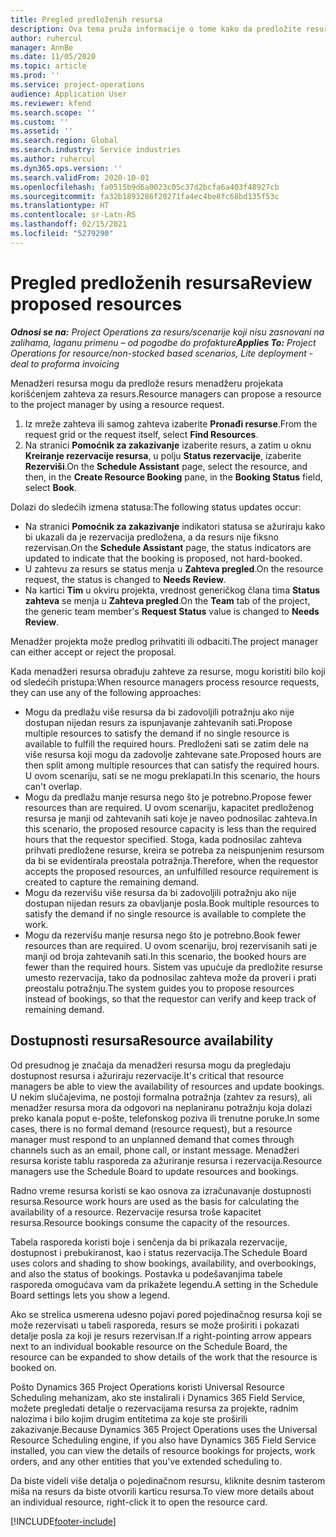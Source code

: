 ```yaml
---
title: Pregled predloženih resursa
description: Ova tema pruža informacije o tome kako da predložite resurse za projekte.
author: ruhercul
manager: AnnBe
ms.date: 11/05/2020
ms.topic: article
ms.prod: ''
ms.service: project-operations
audience: Application User
ms.reviewer: kfend
ms.search.scope: ''
ms.custom: ''
ms.assetid: ''
ms.search.region: Global
ms.search.industry: Service industries
ms.author: ruhercul
ms.dyn365.ops.version: ''
ms.search.validFrom: 2020-10-01
ms.openlocfilehash: fa0515b9d6a0023c05c37d2bcfa6a403f48927cb
ms.sourcegitcommit: fa32b1893286f20271fa4ec4be8fc68bd135f53c
ms.translationtype: HT
ms.contentlocale: sr-Latn-RS
ms.lasthandoff: 02/15/2021
ms.locfileid: "5279290"
---
```

# <a name="review-proposed-resources"></a><span data-ttu-id="4f2df-103">Pregled predloženih resursa</span><span class="sxs-lookup"><span data-stu-id="4f2df-103">Review proposed resources</span></span>

<span data-ttu-id="4f2df-104">_**Odnosi se na:** Project Operations za resurs/scenarije koji nisu zasnovani na zalihama, laganu primenu – od pogodbe do profakture_</span><span class="sxs-lookup"><span data-stu-id="4f2df-104">_**Applies To:** Project Operations for resource/non-stocked based scenarios, Lite deployment - deal to proforma invoicing_</span></span>

<span data-ttu-id="4f2df-105">Menadžeri resursa mogu da predlože resurs menadžeru projekata korišćenjem zahteva za resurs.</span><span class="sxs-lookup"><span data-stu-id="4f2df-105">Resource managers can propose a resource to the project manager by using a resource request.</span></span>

1. <span data-ttu-id="4f2df-106">Iz mreže zahteva ili samog zahteva izaberite **Pronađi resurse**.</span><span class="sxs-lookup"><span data-stu-id="4f2df-106">From the request grid or the request itself, select **Find Resources**.</span></span>
2. <span data-ttu-id="4f2df-107">Na stranici **Pomoćnik za zakazivanje** izaberite resurs, a zatim u oknu **Kreiranje rezervacije resursa**, u polju **Status rezervacije**, izaberite **Rezerviši**.</span><span class="sxs-lookup"><span data-stu-id="4f2df-107">On the **Schedule Assistant** page, select the resource, and then, in the **Create Resource Booking** pane, in the **Booking Status** field, select **Book**.</span></span>

<span data-ttu-id="4f2df-108">Dolazi do sledećih izmena statusa:</span><span class="sxs-lookup"><span data-stu-id="4f2df-108">The following status updates occur:</span></span>

- <span data-ttu-id="4f2df-109">Na stranici **Pomoćnik za zakazivanje** indikatori statusa se ažuriraju kako bi ukazali da je rezervacija predložena, a da resurs nije fiksno rezervisan.</span><span class="sxs-lookup"><span data-stu-id="4f2df-109">On the **Schedule Assistant** page, the status indicators are updated to indicate that the booking is proposed, not hard-booked.</span></span>
- <span data-ttu-id="4f2df-110">U zahtevu za resurs se status menja u **Zahteva pregled**.</span><span class="sxs-lookup"><span data-stu-id="4f2df-110">On the resource request, the status is changed to **Needs Review**.</span></span>
- <span data-ttu-id="4f2df-111">Na kartici **Tim** u okviru projekta, vrednost generičkog člana tima **Status zahteva** se menja u **Zahteva pregled**.</span><span class="sxs-lookup"><span data-stu-id="4f2df-111">On the **Team** tab of the project, the generic team member's **Request Status** value is changed to **Needs Review**.</span></span>

<span data-ttu-id="4f2df-112">Menadžer projekta može predlog prihvatiti ili odbaciti.</span><span class="sxs-lookup"><span data-stu-id="4f2df-112">The project manager can either accept or reject the proposal.</span></span>

<span data-ttu-id="4f2df-113">Kada menadžeri resursa obrađuju zahteve za resurse, mogu koristiti bilo koji od sledećih pristupa:</span><span class="sxs-lookup"><span data-stu-id="4f2df-113">When resource managers process resource requests, they can use any of the following approaches:</span></span>

- <span data-ttu-id="4f2df-114">Mogu da predlažu više resursa da bi zadovoljili potražnju ako nije dostupan nijedan resurs za ispunjavanje zahtevanih sati.</span><span class="sxs-lookup"><span data-stu-id="4f2df-114">Propose multiple resources to satisfy the demand if no single resource is available to fulfill the required hours.</span></span> <span data-ttu-id="4f2df-115">Predloženi sati se zatim dele na više resursa koji mogu da zadovolje zahtevane sate.</span><span class="sxs-lookup"><span data-stu-id="4f2df-115">Proposed hours are then split among multiple resources that can satisfy the required hours.</span></span> <span data-ttu-id="4f2df-116">U ovom scenariju, sati se ne mogu preklapati.</span><span class="sxs-lookup"><span data-stu-id="4f2df-116">In this scenario, the hours can't overlap.</span></span>
- <span data-ttu-id="4f2df-117">Mogu da predlažu manje resursa nego što je potrebno.</span><span class="sxs-lookup"><span data-stu-id="4f2df-117">Propose fewer resources than are required.</span></span> <span data-ttu-id="4f2df-118">U ovom scenariju, kapacitet predloženog resursa je manji od zahtevanih sati koje je naveo podnosilac zahteva.</span><span class="sxs-lookup"><span data-stu-id="4f2df-118">In this scenario, the proposed resource capacity is less than the required hours that the requestor specified.</span></span> <span data-ttu-id="4f2df-119">Stoga, kada podnosilac zahteva prihvati predložene resurse, kreira se potreba za neispunjenim resursom da bi se evidentirala preostala potražnja.</span><span class="sxs-lookup"><span data-stu-id="4f2df-119">Therefore, when the requestor accepts the proposed resources, an unfulfilled resource requirement is created to capture the remaining demand.</span></span>
- <span data-ttu-id="4f2df-120">Mogu da rezervišu više resursa da bi zadovoljili potražnju ako nije dostupan nijedan resurs za obavljanje posla.</span><span class="sxs-lookup"><span data-stu-id="4f2df-120">Book multiple resources to satisfy the demand if no single resource is available to complete the work.</span></span>
- <span data-ttu-id="4f2df-121">Mogu da rezervišu manje resursa nego što je potrebno.</span><span class="sxs-lookup"><span data-stu-id="4f2df-121">Book fewer resources than are required.</span></span> <span data-ttu-id="4f2df-122">U ovom scenariju, broj rezervisanih sati je manji od broja zahtevanih sati.</span><span class="sxs-lookup"><span data-stu-id="4f2df-122">In this scenario, the booked hours are fewer than the required hours.</span></span> <span data-ttu-id="4f2df-123">Sistem vas upućuje da predložite resurse umesto rezervacija, tako da podnosilac zahteva može da proveri i prati preostalu potražnju.</span><span class="sxs-lookup"><span data-stu-id="4f2df-123">The system guides you to propose resources instead of bookings, so that the requestor can verify and keep track of remaining demand.</span></span>

## <a name="resource-availability"></a><span data-ttu-id="4f2df-124">Dostupnosti resursa</span><span class="sxs-lookup"><span data-stu-id="4f2df-124">Resource availability</span></span>

<span data-ttu-id="4f2df-125">Od presudnog je značaja da menadžeri resursa mogu da pregledaju dostupnost resursa i ažuriraju rezervacije.</span><span class="sxs-lookup"><span data-stu-id="4f2df-125">It's critical that resource managers be able to view the availability of resources and update bookings.</span></span> <span data-ttu-id="4f2df-126">U nekim slučajevima, ne postoji formalna potražnja (zahtev za resurs), ali menadžer resursa mora da odgovori na neplaniranu potražnju koja dolazi preko kanala poput e-pošte, telefonskog poziva ili trenutne poruke.</span><span class="sxs-lookup"><span data-stu-id="4f2df-126">In some cases, there is no formal demand (resource request), but a resource manager must respond to an unplanned demand that comes through channels such as an email, phone call, or instant message.</span></span> <span data-ttu-id="4f2df-127">Menadžeri resursa koriste tablu rasporeda za ažuriranje resursa i rezervacija.</span><span class="sxs-lookup"><span data-stu-id="4f2df-127">Resource managers use the Schedule Board to update resources and bookings.</span></span>

<span data-ttu-id="4f2df-128">Radno vreme resursa koristi se kao osnova za izračunavanje dostupnosti resursa.</span><span class="sxs-lookup"><span data-stu-id="4f2df-128">Resource work hours are used as the basis for calculating the availability of a resource.</span></span> <span data-ttu-id="4f2df-129">Rezervacije resursa troše kapacitet resursa.</span><span class="sxs-lookup"><span data-stu-id="4f2df-129">Resource bookings consume the capacity of the resources.</span></span>

<span data-ttu-id="4f2df-130">Tabela rasporeda koristi boje i senčenja da bi prikazala rezervacije, dostupnost i prebukiranost, kao i status rezervacija.</span><span class="sxs-lookup"><span data-stu-id="4f2df-130">The Schedule Board uses colors and shading to show bookings, availability, and overbookings, and also the status of bookings.</span></span> <span data-ttu-id="4f2df-131">Postavka u podešavanjima tabele rasporeda omogućava vam da prikažete legendu.</span><span class="sxs-lookup"><span data-stu-id="4f2df-131">A setting in the Schedule Board settings lets you show a legend.</span></span>

<span data-ttu-id="4f2df-132">Ako se strelica usmerena udesno pojavi pored pojedinačnog resursa koji se može rezervisati u tabeli rasporeda, resurs se može proširiti i pokazati detalje posla za koji je resurs rezervisan.</span><span class="sxs-lookup"><span data-stu-id="4f2df-132">If a right-pointing arrow appears next to an individual bookable resource on the Schedule Board, the resource can be expanded to show details of the work that the resource is booked on.</span></span>

<span data-ttu-id="4f2df-133">Pošto Dynamics 365 Project Operations koristi Universal Resource Scheduling mehanizam, ako ste instalirali i Dynamics 365 Field Service, možete pregledati detalje o rezervacijama resursa za projekte, radnim nalozima i bilo kojim drugim entitetima za koje ste proširili zakazivanje.</span><span class="sxs-lookup"><span data-stu-id="4f2df-133">Because Dynamics 365 Project Operations uses the Universal Resource Scheduling engine, if you also have Dynamics 365 Field Service installed, you can view the details of resource bookings for projects, work orders, and any other entities that you've extended scheduling to.</span></span>

<span data-ttu-id="4f2df-134">Da biste videli više detalja o pojedinačnom resursu, kliknite desnim tasterom miša na resurs da biste otvorili karticu resursa.</span><span class="sxs-lookup"><span data-stu-id="4f2df-134">To view more details about an individual resource, right-click it to open the resource card.</span></span>



[!INCLUDE[footer-include](../includes/footer-banner.md)]